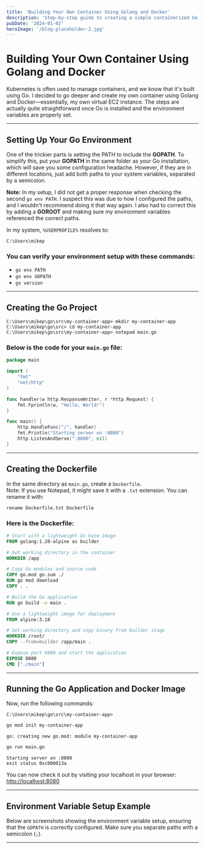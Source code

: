 ```yaml
---
title: 'Building Your Own Container Using Golang and Docker'
description: 'Step-by-step guide to creating a simple containerized Go application and running it with Docker.'
pubDate: '2024-01-02'
heroImage: '/blog-placeholder-2.jpg'
---
```


# Building Your Own Container Using Golang and Docker

Kubernetes is often used to manage containers, and we know that it's built using Go. I decided to go deeper and create my own container using Golang and Docker—essentially, my own virtual EC2 instance. The steps are actually quite straightforward once Go is installed and the environment variables are properly set.

---

## Setting Up Your Go Environment

One of the trickier parts is setting the PATH to include the **GOPATH**. To simplify this, put your **GOPATH** in the same folder as your Go installation, which will save you some configuration headache. However, if they are in different locations, just add both paths to your system variables, separated by a semicolon.

**Note:** In my setup, I did not get a proper response when checking the second `go env PATH`. I suspect this was due to how I configured the paths, and I wouldn't recommend doing it that way again. I also had to correct this by adding a **GOROOT** and making sure my environment variables referenced the correct paths.

In my system, `%USERPROFILE%` resolves to:

```text
C:\Users\mikep
```

### You can verify your environment setup with these commands:

- `go env PATH`
- `go env GOPATH`
- `go version`

---

## Creating the Go Project

```text
C:\Users\mikep\go\src\my-container-app> mkdir my-container-app
C:\Users\mikep\go\src> cd my-container-app
C:\Users\mikep\go\src\my-container-app> notepad main.go
```

### Below is the code for your `main.go` file:

```go
package main

import (
    "fmt"
    "net/http"
)

func handler(w http.ResponseWriter, r *http.Request) {
    fmt.Fprintln(w, "Hello, World!")
}

func main() {
    http.HandleFunc("/", handler)
    fmt.Println("Starting server on :8080")
    http.ListenAndServe(":8080", nil)
}
```

---

## Creating the Dockerfile

In the same directory as `main.go`, create a `Dockerfile`.  
Note: If you use Notepad, it might save it with a `.txt` extension. You can rename it with:

```text
rename Dockerfile.txt Dockerfile
```

### Here is the Dockerfile:

```dockerfile
# Start with a lightweight Go base image
FROM golang:1.20-alpine as builder

# Set working directory in the container
WORKDIR /app

# Copy Go modules and source code
COPY go.mod go.sum ./
RUN go mod download
COPY . .

# Build the Go application
RUN go build -o main .

# Use a lightweight image for deployment
FROM alpine:3.18

# Set working directory and copy binary from builder stage
WORKDIR /root/
COPY --from=builder /app/main .

# Expose port 8080 and start the application
EXPOSE 8080
CMD ["./main"]
```

---

## Running the Go Application and Docker Image

Now, run the following commands:

```text
C:\Users\mikep\go\src\my-container-app>
```

```sh
go mod init my-container-app
```

```text
go: creating new go.mod: module my-container-app
```

```sh
go run main.go
```

```text
Starting server on :8080
exit status 0xc000013a
```

You can now check it out by visiting your localhost in your browser:  
[http://localhost:8080](http://localhost:8080)

---

## Environment Variable Setup Example

Below are screenshots showing the environment variable setup, ensuring that the `GOPATH` is correctly configured. Make sure you separate paths with a semicolon (`;`).

<!--
![Environment Variables Screenshot 1](assets/images/localstack1.png)
![Environment Variables Screenshot 2](assets/images/localstack2.png)
![Environment Variables Screenshot 3](assets/images/localstack3.png)
-->

---

